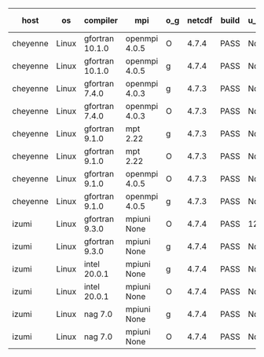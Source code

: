 

| host     | os       | compiler                              | mpi                      | o_g        | netcdf        | build       | u_pass          | u_fail          | s_pass            | s_fail            | e_pass             | e_fail             | nuopc_pass       | nuopc_fail       | artifacts link          |
|----------|----------|---------------------------------------|--------------------------|------------|---------------|-------------|-----------------|-----------------|-------------------|-------------------|--------------------|--------------------|------------------|------------------|-------------------------|
| cheyenne | Linux | gfortran 10.1.0 | openmpi 4.0.5  | O | 4.7.4  | PASS | None | None | None | None | None | None | None | None | <a href="https://github.com/esmf-org/esmf-test-artifacts/tree/1d3e9afc6db083e61676edea49310cb33d59475e/feature_impure_elemental_relations/gfortran/10.1.0/O/openmpi/4.0.5" target="_blank">1d3e9af</a> | 
| cheyenne | Linux | gfortran 10.1.0 | openmpi 4.0.5  | g | 4.7.4  | PASS | None | None | None | None | None | None | None | None | <a href="https://github.com/esmf-org/esmf-test-artifacts/tree/296088fda63bc66571a74fcb61cba293c6e9625f/feature_impure_elemental_relations/gfortran/10.1.0/g/openmpi/4.0.5" target="_blank">296088f</a> | 
| cheyenne | Linux | gfortran 7.4.0 | openmpi 4.0.3  | g | 4.7.3  | PASS | None | None | None | None | None | None | None | None | <a href="https://github.com/esmf-org/esmf-test-artifacts/tree/2f95952afb69d07da3b30d44215b99ee2ffdd3c6/feature_impure_elemental_relations/gfortran/7.4.0/g/openmpi/4.0.3" target="_blank">2f95952</a> | 
| cheyenne | Linux | gfortran 7.4.0 | openmpi 4.0.3  | O | 4.7.3  | PASS | None | None | None | None | None | None | None | None | <a href="https://github.com/esmf-org/esmf-test-artifacts/tree/932299dcb7259a9ea79619b6815a06ef76eb3f12/feature_impure_elemental_relations/gfortran/7.4.0/O/openmpi/4.0.3" target="_blank">932299d</a> | 
| cheyenne | Linux | gfortran 9.1.0 | mpt 2.22  | g | 4.7.3  | PASS | None | None | None | None | None | None | None | None | <a href="https://github.com/esmf-org/esmf-test-artifacts/tree/27abbfc6cd24d6ab8f7d4c8edc055526a525401d/feature_impure_elemental_relations/gfortran/9.1.0/g/mpt/2.22" target="_blank">27abbfc</a> | 
| cheyenne | Linux | gfortran 9.1.0 | mpt 2.22  | O | 4.7.3  | PASS | None | None | None | None | None | None | None | None | <a href="https://github.com/esmf-org/esmf-test-artifacts/tree/64c1d121c98c7f349b6e9a74ee195b6ad417d1cd/feature_impure_elemental_relations/gfortran/9.1.0/O/mpt/2.22" target="_blank">64c1d12</a> | 
| cheyenne | Linux | gfortran 9.1.0 | openmpi 4.0.5  | O | 4.7.3  | PASS | None | None | None | None | None | None | None | None | <a href="https://github.com/esmf-org/esmf-test-artifacts/tree/3c920c9934c73bc679f78182992c64c43448ad7e/feature_impure_elemental_relations/gfortran/9.1.0/O/openmpi/4.0.5" target="_blank">3c920c9</a> | 
| cheyenne | Linux | gfortran 9.1.0 | openmpi 4.0.5  | g | 4.7.3  | PASS | None | None | None | None | None | None | None | None | <a href="https://github.com/esmf-org/esmf-test-artifacts/tree/1eecc62eb71ae0e2a07402ba798e0362cbb78984/feature_impure_elemental_relations/gfortran/9.1.0/g/openmpi/4.0.5" target="_blank">1eecc62</a> | 
| izumi | Linux | gfortran 9.3.0 | mpiuni None  | O | 4.7.4  | PASS | 12415 | 0 | 8 | 0 | 44 | 0 | None | None | <a href="https://github.com/esmf-org/esmf-test-artifacts/tree/e3f0676837d5095ca82393a3ded7ceb187c08310/feature_impure_elemental_relations/gfortran/9.3.0/O/mpiuni/None" target="_blank">e3f0676</a> | 
| izumi | Linux | gfortran 9.3.0 | mpiuni None  | g | 4.7.4  | PASS | None | None | None | None | None | None | None | None | <a href="https://github.com/esmf-org/esmf-test-artifacts/tree/4a858ee84ff3c09af48173d66ea4e26bc49fc150/feature_impure_elemental_relations/gfortran/9.3.0/g/mpiuni/None" target="_blank">4a858ee</a> | 
| izumi | Linux | intel 20.0.1 | mpiuni None  | g | 4.7.4  | PASS | None | None | None | None | None | None | None | None | <a href="https://github.com/esmf-org/esmf-test-artifacts/tree/7dd1db484755d6c583f225702a1c39b1f0ca9abc/feature_impure_elemental_relations/intel/20.0.1/g/mpiuni/None" target="_blank">7dd1db4</a> | 
| izumi | Linux | intel 20.0.1 | mpiuni None  | O | 4.7.4  | PASS | None | None | None | None | None | None | None | None | <a href="https://github.com/esmf-org/esmf-test-artifacts/tree/5466474d05b9c27a5301eccbd053bd5e13a8a15e/feature_impure_elemental_relations/intel/20.0.1/O/mpiuni/None" target="_blank">5466474</a> | 
| izumi | Linux | nag 7.0 | mpiuni None  | g | 4.7.4  | PASS | None | None | None | None | None | None | None | None | <a href="https://github.com/esmf-org/esmf-test-artifacts/tree/b9786b89f3671aeb592451cb3955171bc906264e/feature_impure_elemental_relations/nag/7.0/g/mpiuni/None" target="_blank">b9786b8</a> | 
| izumi | Linux | nag 7.0 | mpiuni None  | O | 4.7.4  | PASS | None | None | None | None | None | None | None | None | <a href="https://github.com/esmf-org/esmf-test-artifacts/tree/2dbb9aa2bb96ed19bcb216681ab2b77cf0f4e155/feature_impure_elemental_relations/nag/7.0/O/mpiuni/None" target="_blank">2dbb9aa</a> | 
